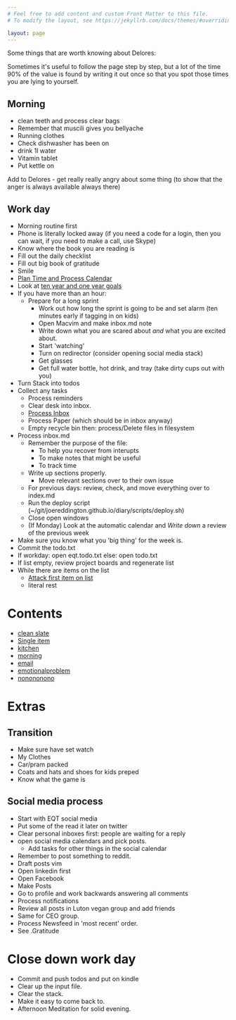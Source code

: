 ```yaml
--- 
# Feel free to add content and custom Front Matter to this file.
# To modify the layout, see https://jekyllrb.com/docs/themes/#overriding-theme-defaults

layout: page
---
```


Some things that are worth knowing about Delores: 

Sometimes it's useful to follow the page step by step, but a lot of the time 90% of the value is found by writing it out once so that you spot those times you are lying to yourself. 


<div id="score">
<script>
</script>
</div>

## Morning 
* clean teeth and process clear bags
* Remember that muscili gives you bellyache
* Running clothes
* Check dishwasher has been on
* drink 1l water
* Vitamin tablet
* Put kettle on 


Add to Delores - get really really angry about some thing (to show that the anger is always available always there)

## Work day
* Morning routine first 
* Phone is literally locked away (if you need a code for a login, then you can wait, if you need to make a call, use Skype)  
* Know where the book you are reading is
* Fill out the daily checklist
* Fill out big book of gratitude
* Smile
* [Plan Time and Process Calendar](process_calendar) <!--Because something might be urgent --> 
* Look at [ten year and one year goals](https://docs.google.com/spreadsheets/d/1l8SRHzjBQpsnMFq8kY8b2QIQkSmda2RpocWAYKm-DQc/edit?usp=sharing)
* If you have more than an hour:
  * Prepare for a long sprint
    * Work out how long the sprint is going to be and set alarm  (ten minutes early if tagging in on kids) 
    * Open Macvim and make inbox.md note
    * Write down what you are scared about *and* what you are excited about. 
    * Start 'watching'
    * Turn on redirector (consider opening social media stack)
    * Get glasses
    * Get full water bottle, hot drink, and tray (take dirty cups out with you) 
* Turn Stack into todos 
* Collect any tasks
    * Process reminders
    * Clear desk into inbox. 
    * [Process Inbox](process_inbox)
    * Process Paper (which should be in inbox anyway)
    * Empty recycle bin then: process/Delete files in filesystem 
* Process inbox.md
  * Remember the purpose of the file: 
    * To help you recover from interupts 
    * To make notes that might be useful 
    * To track time
  * Write up sections properly.
    * Move relevant sections over to their own issue
  * For previous days: review, check, and move everything over to index.md
  * Run the deploy script  (~/git/joereddington.github.io/diary/scripts/deploy.sh)
  * Close open windows 
  * (If Monday) Look at the automatic calendar and *Write down* a review of the previous week
* Make sure you know what you 'big thing' for the week is. 
* Commit the todo.txt
* If workday: open eqt.todo.txt else: open todo.txt
* If list empty, review project boards and regenerate list
* While there are items on the list 
  * [Attack first item on list](listitem)
  * literal rest


<script>


function copy(){
navigator.clipboard.writeText(`
* Clear desk into inbox. 
* [Process Inbox](process_inbox)
* Process Paper
* Process reminders
* Process Couple Reminders.
* Process/Delete files in fileless `) 
}


</script>


# Contents 
* [clean slate](clean_slate)
* [Single item](listitem)
* [kitchen](clean_kitchen)
* [morning](morning)
* [email](email)
* [emotionalproblem](emotionalproblem)
* [nonononono](nonononono)


# Extras 

## Transition 
* Make sure have set watch 
* My Clothes 
* Car/pram packed 
* Coats and hats and shoes for kids preped
* Know what the game is 

## Social media process 
* Start with EQT social media 
* Put some of the read it later on twitter
* Clear personal inboxes first: people are waiting for a reply 
* open social media calendars and pick posts. 
  * Add tasks for other things in the social calendar 
* Remember to post something to reddit. 
* Draft posts vim
* Open linkedin first 
* Open Facebook
* Make Posts 
* Go to profile and work backwards answering all comments 
* Process notifications 
* Review all posts in Luton vegan group and add friends
* Same for CEO group. 
* Process Newsfeed in 'most recent' order. 
* See .Gratitude



# Close down work day 
* Commit and push todos and put on kindle 
* Clear up the input file. 
* Clear the stack. 
* Make it easy to come back to. 
* Afternoon Meditation for solid evening.  

<div>
<script>
setup();
</script>
</div>
